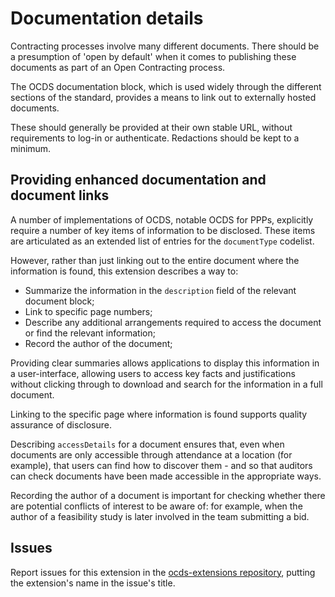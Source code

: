 # Documentation details

Contracting processes involve many different documents. There should be a presumption of 'open by default' when it comes to publishing these documents as part of an Open Contracting process.

The OCDS documentation block, which is used widely through the different sections of the standard, provides a means to link out to externally hosted documents.

These should generally be provided at their own stable URL, without requirements to log-in or authenticate. Redactions should be kept to a minimum.

## Providing enhanced documentation and document links

A number of implementations of OCDS, notable OCDS for PPPs, explicitly require a number of key items of information to be disclosed. These items are articulated as an extended list of entries for the `documentType` codelist.

However, rather than just linking out to the entire document where the information is found, this extension describes a way to:

* Summarize the information in the `description` field of the relevant document block;
* Link to specific page numbers;
* Describe any additional arrangements required to access the document or find the relevant information;
* Record the author of the document;

Providing clear summaries allows applications to display this information in a user-interface, allowing users to access key facts and justifications without clicking through to download and search for the information in a full document.

Linking to the specific page where information is found supports quality assurance of disclosure.

Describing `accessDetails` for a document ensures that, even when documents are only accessible through attendance at a location (for example), that users can find how to discover them - and so that auditors can check documents have been made accessible in the appropriate ways.

Recording the author of a document is important for checking whether there are potential conflicts of interest to be aware of: for example, when the author of a feasibility study is later involved in the team submitting a bid.

## Issues

Report issues for this extension in the [ocds-extensions repository](https://github.com/open-contracting/ocds-extensions/issues), putting the extension's name in the issue's title.
